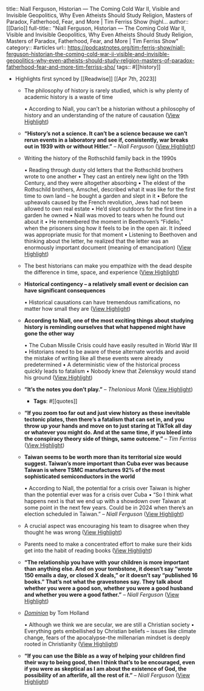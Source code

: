 title:: Niall Ferguson, Historian — The Coming Cold War II, Visible and Invisible Geopolitics, Why Even Atheists Should Study Religion, Masters of Paradox, Fatherhood, Fear, and More | Tim Ferriss Show (highl...
author:: [[Dario]]
full-title:: "Niall Ferguson, Historian — The Coming Cold War II, Visible and Invisible Geopolitics, Why Even Atheists Should Study Religion, Masters of Paradox, Fatherhood, Fear, and More | Tim Ferriss Show"
category:: #articles
url:: https://podcastnotes.org/tim-ferris-show/niall-ferguson-historian-the-coming-cold-war-ii-visible-and-invisible-geopolitics-why-even-atheists-should-study-religion-masters-of-paradox-fatherhood-fear-and-more-tim-ferriss-sho/
tags:: #[[history]]

- Highlights first synced by [[Readwise]] [[Apr 7th, 2023]]
	- The philosophy of history is rarely studied, which is why plenty of academic history is a waste of time
	  
	  •   According to Niall, you can’t be a historian without a philosophy of history and an understanding of the nature of causation ([View Highlight](https://read.readwise.io/read/01gx22p50nrsahy6hf3exzrgbb))
	- **“History’s not a science. It can’t be a science because we can’t rerun events in a laboratory and see if, consistently, war breaks out in 1939 with or without Hitler.”** – *Niall Ferguson* ([View Highlight](https://read.readwise.io/read/01gx22ph70z72zv36sa6f1v3rb))
	- Writing the history of the Rothschild family back in the 1990s
	  
	  •   Reading through dusty old letters that the Rothschild brothers wrote to one another
	  •   They cast an entirely new light on the 19th Century, and they were altogether absorbing
	  •   The eldest of the Rothschild brothers, Amschel, described what it was like for the first time to own land – he bought a garden and slept in it
	  •   Before the upheavals caused by the French revolution, Jews had not been allowed to own real estate
	  •   He’d slept outdoors for the first time in a garden he owned
	  •   Niall was moved to tears when he found out about it
	  •   He remembered the moment in Beethoven’s “Fidelio,” when the prisoners sing how it feels to be in the open air. It indeed was appropriate music for that moment
	  •   Listening to Beethoven and thinking about the letter, he realized that the letter was an enormously important document (meaning of emancipation) ([View Highlight](https://read.readwise.io/read/01gx22r0v0fc5tscwefeytnp45))
	- The best historians can make you empathize with the dead despite the difference in time, space, and experience ([View Highlight](https://read.readwise.io/read/01gx22rcyqe8fb28bqr5hpm5v6))
	- **Historical contingency – a relatively small event or decision can have significant consequences**
	  
	  •   Historical causations can have tremendous ramifications, no matter how small they are ([View Highlight](https://read.readwise.io/read/01gx22rnzwhezkgbsv11rz8ez1))
	- **According to Niall, one of the most exciting things about studying history is reminding ourselves that what happened might have gone the other way**
	  
	  •   The Cuban Missile Crisis could have easily resulted in World War III
	  •   Historians need to be aware of these alternate worlds and avoid the mistake of writing like all these events were already predetermined
	  •   A deterministic view of the historical process quickly leads to fatalism
	  •   Nobody knew that Zelenskyy would stand his ground ([View Highlight](https://read.readwise.io/read/01gx22s5qrpws6sqsemh9bvesy))
	- **“It’s the notes you don’t play.”** – *Thelonious Monk* ([View Highlight](https://read.readwise.io/read/01gx22sdvqx36s83tfz9c2gq83))
		- **Tags**: #[[quotes]]
	- **“If you zoom too far out and just view history as these inevitable tectonic plates, then there’s a fatalism that can set in, and you throw up your hands and move on to just staring at TikTok all day or whatever you might do. And at the same time, if you bleed into the conspiracy theory side of things, same outcome.”** – *Tim Ferriss* ([View Highlight](https://read.readwise.io/read/01gx22szpcdc0em0pk3z2bgbvr))
	- **Taiwan seems to be worth more than its territorial size would suggest. Taiwan’s more important than Cuba ever was because Taiwan is where TSMC manufactures 92% of the most sophisticated semiconductors in the world**
	  
	  •   According to Niall, the potential for a crisis over Taiwan is higher than the potential ever was for a crisis over Cuba
	  •   “So I think what happens next is that we end up with a showdown over Taiwan at some point in the next few years. Could be in 2024 when there’s an election scheduled in Taiwan.” – *Niall Ferguson* ([View Highlight](https://read.readwise.io/read/01gx22tz309pd81811rr943t0r))
	- A crucial aspect was encouraging his team to disagree when they thought he was wrong ([View Highlight](https://read.readwise.io/read/01gx22wwe0gaq8t6f90jqhdbw3))
	- Parents need to make a concentrated effort to make sure their kids get into the habit of reading books ([View Highlight](https://read.readwise.io/read/01gx22vndj9cs7n9vtsv4nj4z8))
	- **“The relationship you have with your children is more important than anything else. And on your tombstone, it doesn’t say “wrote 150 emails a day, or closed X deals,” or it doesn’t say “published 16 books.” That’s not what the gravestones say. They talk about whether you were a good son, whether you were a good husband and whether you were a good father.”** – *Niall Ferguson* ([View Highlight](https://read.readwise.io/read/01gx22vwazehc0k4crnwyj90n3))
	- [*Dominion*](https://www.amazon.com/Dominion-Christian-Revolution-Remade-World/dp/0465093507) by Tom Holland
	  
	  •   Although we think we are secular, we are still a Christian society
	  •   Everything gets embellished by Christian beliefs – issues like climate change, fears of the apocalypse-the millenarian mindset is deeply rooted in Christianity ([View Highlight](https://read.readwise.io/read/01gx22w9904ema81r89m48bp3y))
	- **“If you can use the Bible as a way of helping your children find their way to being good, then I think that’s to be encouraged, even if you were as skeptical as I am about the existence of God, the possibility of an afterlife, all the rest of it.”** – *Niall Ferguson* ([View Highlight](https://read.readwise.io/read/01gx22wm1vjfdsk2zssykyg8jx))